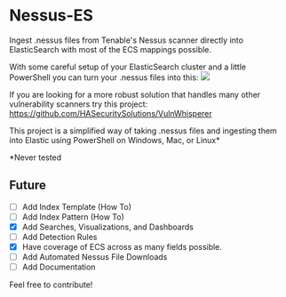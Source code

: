 # Nessus-ES
Ingest .nessus files from Tenable's Nessus scanner directly into ElasticSearch with most of the ECS mappings possible.

With some careful setup of your ElasticSearch cluster and a little PowerShell you can turn your .nessus files into this:
![](https://github.com/nicpenning/Nessus-ES/blob/master/Screen%20Shot%202020-04-22%20at%209.19.46%20PM.png?raw=true)

If you are looking for a more robust solution that handles many other vulnerability scanners try this project: https://github.com/HASecuritySolutions/VulnWhisperer

This project is a simplified way of taking .nessus files and ingesting them into Elastic using PowerShell on Windows, Mac, or Linux*

*Never tested

## Future
- [ ] Add Index Template (How To)
- [ ] Add Index Pattern (How To)
- [X] Add Searches, Visualizations, and Dashboards
- [ ] Add Detection Rules
- [X] Have coverage of ECS across as many fields possible.
- [ ] Add Automated Nessus File Downloads
- [ ] Add Documentation

Feel free to contribute!
